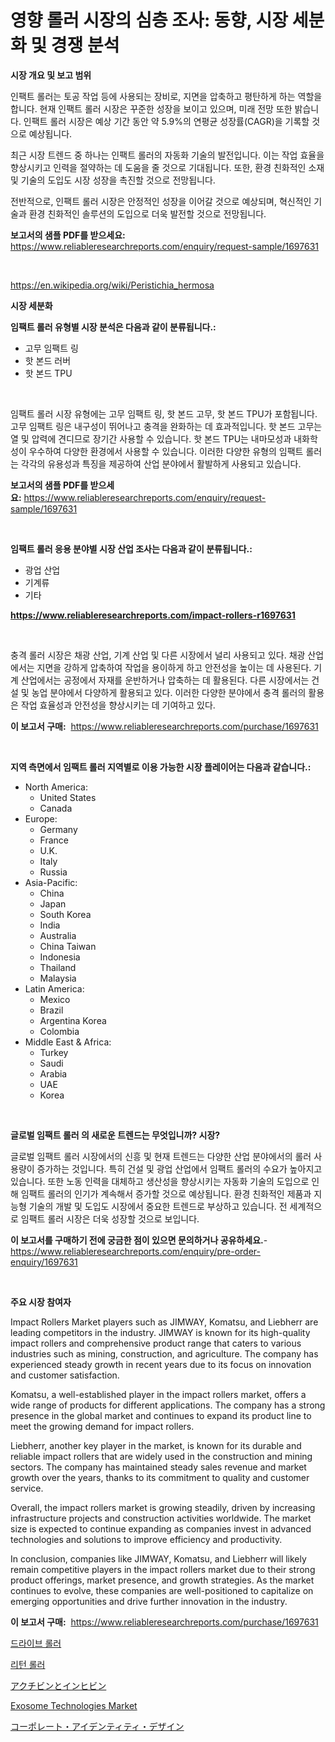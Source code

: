 <p><h1>영향 롤러 시장의 심층 조사: 동향, 시장 세분화 및 경쟁 분석</h1></p><p><strong>시장 개요 및 보고 범위</strong></p>
<p><p>인팩트 롤러는 토공 작업 등에 사용되는 장비로, 지면을 압축하고 평탄하게 하는 역할을 합니다. 현재 인팩트 롤러 시장은 꾸준한 성장을 보이고 있으며, 미래 전망 또한 밝습니다. 인팩트 롤러 시장은 예상 기간 동안 약 5.9%의 연평균 성장률(CAGR)을 기록할 것으로 예상됩니다.</p><p>최근 시장 트렌드 중 하나는 인팩트 롤러의 자동화 기술의 발전입니다. 이는 작업 효율을 향상시키고 인력을 절약하는 데 도움을 줄 것으로 기대됩니다. 또한, 환경 친화적인 소재 및 기술의 도입도 시장 성장을 촉진할 것으로 전망됩니다.</p><p>전반적으로, 인팩트 롤러 시장은 안정적인 성장을 이어갈 것으로 예상되며, 혁신적인 기술과 환경 친화적인 솔루션의 도입으로 더욱 발전할 것으로 전망됩니다.</p></p>
<p><strong>보고서의 샘플 PDF를 받으세요:</strong> <a href="https://www.reliableresearchreports.com/enquiry/request-sample/1697631">https://www.reliableresearchreports.com/enquiry/request-sample/1697631</a></p>
<p>&nbsp;</p>
<p><a href="https://en.wikipedia.org/wiki/Peristichia_hermosa">https://en.wikipedia.org/wiki/Peristichia_hermosa</a></p>
<p><strong>시장 세분화</strong></p>
<p><strong>임팩트 롤러 유형별 시장 분석은 다음과 같이 분류됩니다.:</strong></p>
<p><ul><li>고무 임팩트 링</li><li>핫 본드 러버</li><li>핫 본드 TPU</li></ul></p>
<p>&nbsp;</p>
<p><p>임팩트 롤러 시장 유형에는 고무 임팩트 링, 핫 본드 고무, 핫 본드 TPU가 포함됩니다. 고무 임팩트 링은 내구성이 뛰어나고 충격을 완화하는 데 효과적입니다. 핫 본드 고무는 열 및 압력에 견디므로 장기간 사용할 수 있습니다. 핫 본드 TPU는 내마모성과 내화학성이 우수하여 다양한 환경에서 사용할 수 있습니다. 이러한 다양한 유형의 임팩트 롤러는 각각의 유용성과 특징을 제공하여 산업 분야에서 활발하게 사용되고 있습니다.</p></p>
<p><strong>보고서의 샘플 PDF를 받으세요:</strong>&nbsp;<a href="https://www.reliableresearchreports.com/enquiry/request-sample/1697631">https://www.reliableresearchreports.com/enquiry/request-sample/1697631</a></p>
<p>&nbsp;</p>
<p><strong> 임팩트 롤러 응용 분야별 시장 산업 조사는 다음과 같이 분류됩니다.:</strong></p>
<p><ul><li>광업 산업</li><li>기계류</li><li>기타</li></ul></p>
<p><strong><a href="https://www.reliableresearchreports.com/impact-rollers-r1697631">https://www.reliableresearchreports.com/impact-rollers-r1697631</a></strong></p>
<p>&nbsp;</p>
<p><p>충격 롤러 시장은 채광 산업, 기계 산업 및 다른 시장에서 널리 사용되고 있다. 채광 산업에서는 지면을 강하게 압축하여 작업을 용이하게 하고 안전성을 높이는 데 사용된다. 기계 산업에서는 공정에서 자재를 운반하거나 압축하는 데 활용된다. 다른 시장에서는 건설 및 농업 분야에서 다양하게 활용되고 있다. 이러한 다양한 분야에서 충격 롤러의 활용은 작업 효율성과 안전성을 향상시키는 데 기여하고 있다.</p></p>
<p><strong>이 보고서 구매:</strong>&nbsp; <a href="https://www.reliableresearchreports.com/purchase/1697631">https://www.reliableresearchreports.com/purchase/1697631</a></p>
<p>&nbsp;</p>
<p><strong>지역 측면에서 임팩트 롤러 지역별로 이용 가능한 시장 플레이어는 다음과 같습니다.:</strong></p>
<p><ul>
    <li>
        North America:
        <ul>
            <li>United States</li>
            <li>Canada</li>
        </ul>
    </li>
    <li>
        Europe:
        <ul>
            <li>Germany</li>
            <li>France</li>
            <li>U.K.</li>
            <li>Italy</li>
            <li>Russia</li>
        </ul>
    </li>
    <li>
        Asia-Pacific:
        <ul>
            <li>China</li>
            <li>Japan</li>
            <li>South Korea</li>
            <li>India</li>
            <li>Australia</li>
            <li>China Taiwan</li>
            <li>Indonesia</li>
            <li>Thailand</li>
            <li>Malaysia</li>
        </ul>
    </li>
    <li>
        Latin America:
        <ul>
            <li>Mexico</li>
            <li>Brazil</li>
            <li>Argentina Korea</li>
            <li>Colombia</li>
        </ul>
    </li>
    <li>
        Middle East & Africa:
        <ul>
            <li>Turkey</li>
            <li>Saudi</li>
            <li>Arabia</li>
            <li>UAE</li>
            <li>Korea</li>
        </ul>
    </li>
    </ul></p>
<p>&nbsp;</p>
<p><strong>글로벌 임팩트 롤러 의 새로운 트렌드는 무엇입니까? 시장?</strong></p>
<p><p>글로벌 임팩트 롤러 시장에서의 신흥 및 현재 트렌드는 다양한 산업 분야에서의 롤러 사용량이 증가하는 것입니다. 특히 건설 및 광업 산업에서 임팩트 롤러의 수요가 높아지고 있습니다. 또한 노동 인력을 대체하고 생산성을 향상시키는 자동화 기술의 도입으로 인해 임팩트 롤러의 인기가 계속해서 증가할 것으로 예상됩니다. 환경 친화적인 제품과 지능형 기술의 개발 및 도입도 시장에서 중요한 트렌드로 부상하고 있습니다. 전 세계적으로 임팩트 롤러 시장은 더욱 성장할 것으로 보입니다.</p></p>
<p><strong>이 보고서를 구매하기 전에 궁금한 점이 있으면 문의하거나 공유하세요.</strong>- <a href="https://www.reliableresearchreports.com/enquiry/pre-order-enquiry/1697631">https://www.reliableresearchreports.com/enquiry/pre-order-enquiry/1697631</a></p>
<p>&nbsp;</p>
<p><strong>주요 시장 참여자</strong></p>
<p><p>Impact Rollers Market players such as JIMWAY, Komatsu, and Liebherr are leading competitors in the industry. JIMWAY is known for its high-quality impact rollers and comprehensive product range that caters to various industries such as mining, construction, and agriculture. The company has experienced steady growth in recent years due to its focus on innovation and customer satisfaction.</p><p>Komatsu, a well-established player in the impact rollers market, offers a wide range of products for different applications. The company has a strong presence in the global market and continues to expand its product line to meet the growing demand for impact rollers.</p><p>Liebherr, another key player in the market, is known for its durable and reliable impact rollers that are widely used in the construction and mining sectors. The company has maintained steady sales revenue and market growth over the years, thanks to its commitment to quality and customer service.</p><p>Overall, the impact rollers market is growing steadily, driven by increasing infrastructure projects and construction activities worldwide. The market size is expected to continue expanding as companies invest in advanced technologies and solutions to improve efficiency and productivity.</p><p>In conclusion, companies like JIMWAY, Komatsu, and Liebherr will likely remain competitive players in the impact rollers market due to their strong product offerings, market presence, and growth strategies. As the market continues to evolve, these companies are well-positioned to capitalize on emerging opportunities and drive further innovation in the industry.</p></p>
<p><strong>이 보고서 구매:</strong>&nbsp;&nbsp;<a href="https://www.reliableresearchreports.com/purchase/1697631">https://www.reliableresearchreports.com/purchase/1697631</a></p>
<p><p><a href="https://github.com/Nicolasrown5/Market-Research-Report-List-2/blob/main/461167957967.md">드라이브 롤러</a></p><p><a href="https://github.com/shampaakter36/Market-Research-Report-List-2/blob/main/240659757968.md">리턴 롤러</a></p><p><a href="https://github.com/schmahlson/Market-Research-Report-List-3/blob/main/959915245719.md">アクチビンとインヒビン</a></p><p><a href="https://github.com/VincentButlerjXXf/Market-Research-Report-List-1/blob/main/exosome-technologies-market.md">Exosome Technologies Market</a></p><p><a href="https://github.com/TerrellConn/Market-Research-Report-List-2/blob/main/562827745720.md">コーポレート・アイデンティティ・デザイン</a></p></p>